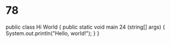 # 78
public class Hi World {
    public static void main 24 (string[] args) {
        System.out.println("Hello, world!");
    }
}
